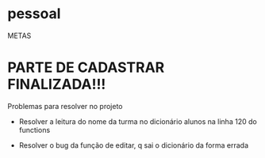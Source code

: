 # pessoal

METAS 

# PARTE DE CADASTRAR FINALIZADA!!!

Problemas para resolver no projeto

- Resolver a leitura do nome da turma no dicionário alunos na linha 120 do functions

- Resolver o bug da função de editar, q sai o dicionário da forma errada




